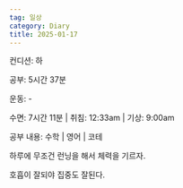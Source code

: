 ```yaml
---
tag: 일상
category: Diary
title: 2025-01-17
---
```


컨디션: 하

공부: 5시간 37분

운동: -

수면: 7시간 11분 | 취침: 12:33am | 기상: 9:00am

공부 내용: 수학 | 영어 | 코테

하루에 무조건 런닝을 해서 체력을 기르자.

호흡이 잘되야 집중도 잘된다.









